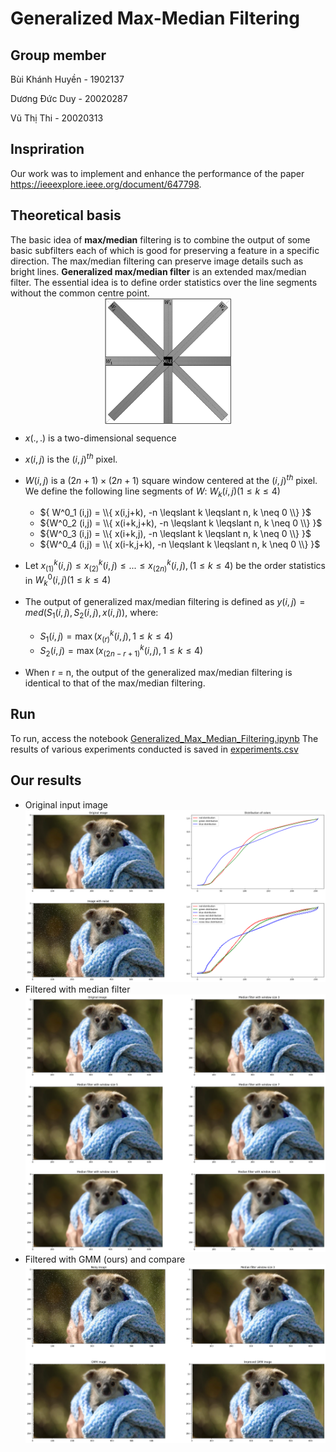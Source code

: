 # Generalized Max-Median Filtering
## Group member
Bùi Khánh Huyền - 1902137

Dương Đức Duy - 20020287 

Vũ Thị Thi - 20020313 
## Inspriration
Our work was to implement and enhance the performance of the paper https://ieeexplore.ieee.org/document/647798.

## Theoretical basis
The basic idea of **max/median** filtering is to combine the output of some basic subfilters each of which is good for preserving a feature in a specific direction. The max/median filtering can preserve image details such as bright lines. 
**Generalized max/median filter** is an extended max/median filter. The essential idea is to define order statistics over the line segments without the common centre point.
<img style="display: block; 
           margin-left: auto;
           margin-right: auto;
           width: 40%;"
     src="https://github.com/huyenbui117/Generalized-Max-Median-Filtering/blob/main/images/BasicIdea.png" 
     alt="Basic idea"> 
- $x(.  , . )$ is a two-dimensional sequence
- $x(i,j)$ is the $(i,j)^{th}$ pixel.
- $W(i,j)$ is a $(2n + 1) \times (2n + 1)$ square window centered at the $(i,j)^{th}$ pixel. 
We define the following line segments of $W$:  ${W_k(i,j) (1 \leqslant k \leqslant 4)}$
  - ${ W^0_1 (i,j) = \\{ x(i,j+k), -n \leqslant k \leqslant n, k \neq 0 \\} }$
  - ${W^0_2 (i,j) = \\{ x(i+k,j+k), -n \leqslant k \leqslant n, k \neq 0 \\} }$
  - ${W^0_3 (i,j) = \\{ x(i+k,j), -n \leqslant k \leqslant n, k \neq 0 \\} }$
  - ${W^0_4 (i,j) = \\{ x(i-k,j+k), -n \leqslant k \leqslant n, k \neq 0 \\} }$
 
- Let ${x^k_{(1)} (i,j) \leqslant x^k_{(2)} (i,j) \leqslant ... \leqslant x^k_{(2n)}(i,j), (1 \leqslant k \leqslant 4)}$ be the order statistics in ${W^0_k(i,j) (1 \leqslant k \leqslant 4)}$ 
- The output of generalized max/median filtering is defined as ${y (i,j) = med(S_1 (i,j) , S_2(i,j) , x(i,j))}$, where:
  - ${S_1 (i,j) = \max (x^k_{(r)} (i,j), 1 \leqslant k \leqslant 4)}$
  - ${S_2 (i,j) = \max (x^k_{(2n - r + 1)} (i,j), 1 \leqslant k \leqslant 4)}$
- When r = n, the output of the generalized max/median filtering is identical to that of the max/median filtering. 
## Run
To run, access the notebook [Generalized_Max_Median_Filtering.ipynb](https://github.com/huyenbui117/Generalized-Max-Median-Filtering/blob/main/Generalized_Max_Median_Filtering.ipynb)
The results of various experiments conducted is saved in [experiments.csv](https://github.com/huyenbui117/Generalized-Max-Median-Filtering/blob/main/experiments.csv)
## Our results
- Original input image 
  ![Original input image](https://github.com/huyenbui117/Generalized-Max-Median-Filtering/blob/main/images/experiment-input.png)
- Filtered with median filter
  ![Filtered with median filter](https://github.com/huyenbui117/Generalized-Max-Median-Filtering/blob/main/images/experiment-median-filter.png)
- Filtered with GMM (ours) and compare
  ![Filtered with GMM (ours) and compare](https://github.com/huyenbui117/Generalized-Max-Median-Filtering/blob/main/images/experiment-gmm.png)
